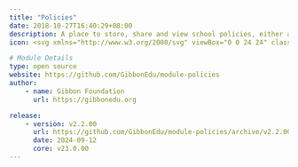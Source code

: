 ```yaml
---
title: "Policies"
date: 2018-10-27T16:40:29+08:00
description: A place to store, share and view school policies, either as files or links. Policies can be designated for access by particular audiences.
icon: <svg xmlns="http://www.w3.org/2000/svg" viewBox="0 0 24 24" class="w-8 icon-document-notes"><path class="fill-current" d="M6 2h6v6c0 1.1.9 2 2 2h6v10a2 2 0 0 1-2 2H6a2 2 0 0 1-2-2V4c0-1.1.9-2 2-2zm2 11a1 1 0 0 0 0 2h8a1 1 0 0 0 0-2H8zm0 4a1 1 0 0 0 0 2h4a1 1 0 0 0 0-2H8z"></path><polygon class="fill-primary" points="14 2 20 8 14 8"></polygon></svg>

# Module Details
type: open source
website: https://github.com/GibbonEdu/module-policies
author:
    - name: Gibbon Foundation
      url: https://gibbonedu.org

release:
    - version: v2.2.00
      url: https://github.com/GibbonEdu/module-policies/archive/v2.2.00.zip
      date: 2024-09-12
      core: v23.0.00
---
```

